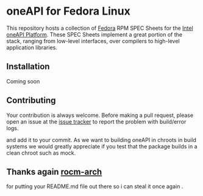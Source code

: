 # oneAPI for Fedora Linux
This repository hosts a collection of [Fedora](https://getfedora.org/)
RPM SPEC Sheets for the
[Intel oneAPI Platform](https://oneapi.io).
These SPEC Sheets implement a great portion of the stack, ranging from low-level
interfaces, over compilers to high-level application libraries.

## Installation
Coming soon


## Contributing
Your contribution is always welcome. Before making a pull request, please open
an issue at the [issue tracker](https://github.com/CosmicFusion/oneAPI-COPR/issues)
to report the problem with build/error logs.

and add it to your commit.
As we want to building oneAPI in chroots in build systems we would greatly appreciate if you test that the package builds in a clean chroot such as mock.

## Thanks again [rocm-arch](https://github.com/rocm-arch/rocm-arch)
for putting your README.md file out there so i can steal it once again .
